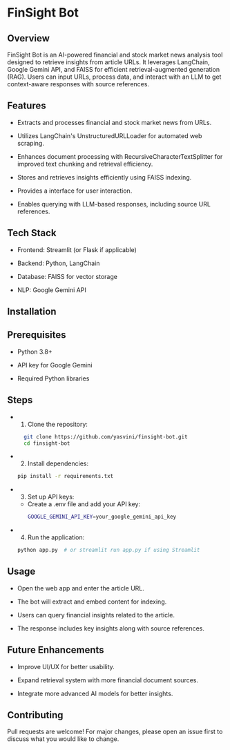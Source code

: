 # FinSight Bot
## Overview

FinSight Bot is an AI-powered financial and stock market news analysis tool designed to retrieve insights from article URLs. It leverages LangChain, Google Gemini API, and FAISS for efficient retrieval-augmented generation (RAG). Users can input URLs, process data, and interact with an LLM to get context-aware responses with source references.

## Features

- Extracts and processes financial and stock market news from URLs.

- Utilizes LangChain's UnstructuredURLLoader for automated web scraping.

- Enhances document processing with RecursiveCharacterTextSplitter for improved text chunking and retrieval efficiency.

- Stores and retrieves insights efficiently using FAISS indexing.

- Provides a interface for user interaction.

- Enables querying with LLM-based responses, including source URL references.

## Tech Stack

- Frontend: Streamlit (or Flask if applicable)

- Backend: Python, LangChain

- Database: FAISS for vector storage

- NLP: Google Gemini API

## Installation

## Prerequisites

- Python 3.8+

- API key for Google Gemini

- Required Python libraries

## Steps

- 1. Clone the repository:
  ```bash
    git clone https://github.com/yasvini/finsight-bot.git
    cd finsight-bot

- 2. Install dependencies:
  ```bash
  pip install -r requirements.txt

- 3. Set up API keys:
  - Create a .env file and add your API key:
    ```bash
    GOOGLE_GEMINI_API_KEY=your_google_gemini_api_key

- 4. Run the application:
  ```bash
  python app.py  # or streamlit run app.py if using Streamlit

## Usage

- Open the web app and enter the article URL.

- The bot will extract and embed content for indexing.

- Users can query financial insights related to the article.

- The response includes key insights along with source references.

## Future Enhancements
- Improve UI/UX for better usability.

- Expand retrieval system with more financial document sources.

- Integrate more advanced AI models for better insights.

## Contributing
  Pull requests are welcome! For major changes, please open an issue first to discuss what you would like to change.
